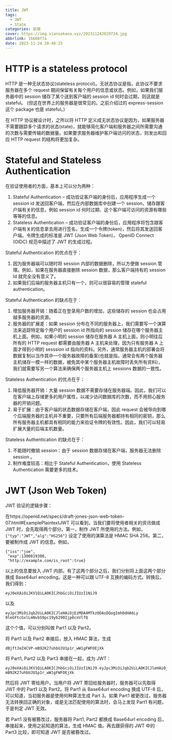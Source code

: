 ```yaml
---
title: JWT
tags:
  - JWT
  - State
categories: 前端
cover: https://img.xiansakana.xyz/202311242029724.jpg
abbrlink: 1bb08f7a
date: 2023-11-24 20:48:25
---
```


# HTTP is a stateless protocol

HTTP 是一种无状态协议(stateless protocol)。无状态协议是指，此协议不要求服务器在多个 request 期间保留有关每个用户的信息或状态。例如，如果我们服务器中的 session 储存了某个送到客户端的 session id 何时会过期，则这就是 stateful。 (但这在世界上的服务器是很常见的。之前介绍过的 express-session 这个 package 也是 stateful。)

在 HTTP 协议被设计时，之所以将 HTTP 定义成无状态协议是因为，如果服务器不需要跟踪多个请求的状态(state)，就能够简化客户端和服务器之间所需要沟通的次数与需要传输的数据量。如果要求服务器维护客户端访问的状态，则发出和回应 HTTP request 的结构将更加复杂。

# Stateful and Stateless Authentication

在验证使用者的方面，基本上可以分为两种：

1. Stateful Authentication – 成功验证客户端的身份后，应用程序生成一个 session id 发送回客户端，然后在内部数据库中创建一个 session，储存跟客户端有关的信息，例如 session id 何时过期、这个客户端可访问的资源有哪些等等的信息。
2. Stateless Authentication – 成功验证客户端的身份后，应用程序将包含跟客户端有关的信息拿去用进行签名，生成一个令牌(token)，然后将其发送回客户端。令牌生成的标准是 JWT (Json Web Token)， OpenID Connect (OIDC) 规范中描述了 JWT 的生成过程。

Stateful Authentication 的优点在于：

1. 因为服务器端可以随时将 session 内部的数据删除，所以方便做 session 管理。例如，如果在服务器直接删除 session 数据，那么客户端持有的 session Id 就完全没有意义了。
2. 如果我们后端的服务器主机只有一个，则可以很容易的管理 stateful authentication。

Stateful Authentication 的缺点在于：

1. 增加服务器开销：随着正在登录用户数的增加，这些储存的 session 也会占用越多服务器的资源。
2. 服务器的扩展差：如果 session 分布在不同的服务器上，我们需要写一个演算法来追踪特定每个用户的 session id 所指向的 session 储存在哪个服务器主机上面。例如，如果小明的 session 储存在服务器 A 主机上面，则小明往后所有的 HTTP request 都需要由服务器 A 主机来处理，因为只有服务器 A 上面才得到小明的 sesssion id 指向的资料。另外，通常服务器主机的部署会将数据复制以当作其中一个服务器故障的备案(也就是指，通常会有两个服务器主机储存一模一样的数据，被免其中某个服务器主机故障时丢失所有资料)，我们就需要写另一个算法来确保两个服务器主机上 sessions 数据的一致性。

Stateless Authentication 的优点在于：

1. 降低服务器开销：大量 session 数据不需要存储在服务器端。因此，我们可以在客户端上存储更多的用户属性，以减少访问数据库的次数，而不用担心服务器的开销问题。
2. 易于扩展：由于客户端的状态数据存储在客户端，因此 request 会被导向到哪个后端服务器的主机并不重要，只要所有后端服务器都持有相同的密钥，那么所有服务器主机都具有相同的能力来验证令牌的有效性。因此，我们可以轻易扩展大量的后端主机数量。

Stateless Authentication 的缺点在于：

1. 不能随时撤销 session：由于 session 数据存储在客户端，服务器无法删除 session 。
2. 制作难度较高：相比于 Stateful Authentication，使用 Stateless Authentication 需要更多的技术。

# JWT (Json Web Token)

JWT 验证的逻辑步骤：

在https://openid.net/specs/draft-jones-json-web-token-07.html#ExamplePlaintextJWT 可以看到，当我们要将使用者相关的资讯做成 JWT 时，会先取得两个部分。第一，制作 JWT 所使用的方法。例如，`{"typ":"JWT","alg":"HS256"}` 设定了使用的演算法是 HMAC SHA 256。第二，要被制作成 JWT 的信息。例如，

```
{"iss":"joe",
 "exp":1300819380,
 "http://example.com/is_root":true}
```

以上的信息要放入 JWT 内部。有了这两个部分之后，我们分别将上面这两个部分换成 Base64url encoding。这是一种可以跟 UTF-8 互换的编码方式。转换后，我们得到：

    eyJ0eXAiOiJKV1QiLA0KICJhbGciOiJIUzI1NiJ9

以及

    eyJpc3MiOiJqb2UiLA0KICJleHAiOjEzMDA4MTkzODAsDQogImh0dHA6Ly
    9leGFtcGxlLmNvbS9pc19yb290Ijp0cnVlfQ

这个个值，可以分别叫做 Part1 以及 Part2。

将 Part1 以及 Part2 串接后，放入 HMAC 算法，生成

```
dBjftJeZ4CVP-mB92K27uhbUJU1p1r_wW1gFWFOEjXk
```

将 Part1, Part2 以及 Part3 串接在一起，成为 JWT：

```
eyJ0eXAiOiJKV1QiLA0KICJhbGciOiJIUzI1NiJ9.eyJpc3MiOiJqb2UiLA0KICJleHAiOjEzMDA4MTkzODAsDQogImh0dHA6Ly9leGFtcGxlLmNvbS9pc19yb290Ijp0cnVlfQ.dBjftJeZ4CVP-mB92K27uhbUJU1p1r_wW1gFWFOEjXk
```

然后将 JWT 寄给用户。当用户将 JWT 寄回给服务器时，服务器可以先取得 JWT 中的 Part1 以及 Part2。将 Part1 从 Base64url encoding 换成 UTF-8 后，可以知道，当初服务器是使用何种算法生成 Part 3。如果 Part1 被更改过，服务器无法转换回正确的对象，或是无法匹配使用的算法时，会马上发现 Part1 有问题，于是判定 JWT 无效。

若 Part1 没有被篡改过，服务器将 Part1, Part2 都换成 Base64url encoding 后，串接起来，使用之前知道的算法，生成 HMAC 值。再去跟获得的 JWT 中的 Part3 比较，即可知道 JWT 是否被篡改过。
